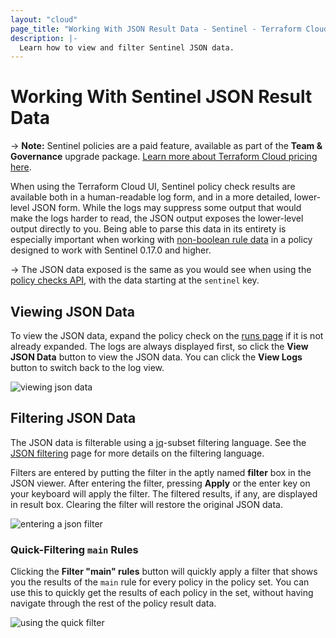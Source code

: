 ```yaml
---
layout: "cloud"
page_title: "Working With JSON Result Data - Sentinel - Terraform Cloud and Terraform Enterprise"
description: |-
  Learn how to view and filter Sentinel JSON data.
---
```


# Working With Sentinel JSON Result Data

-> **Note:** Sentinel policies are a paid feature, available as part of the
**Team & Governance** upgrade package. [Learn more about Terraform Cloud pricing
here](https://www.hashicorp.com/products/terraform/pricing).

When using the Terraform Cloud UI, Sentinel policy check results are available
both in a human-readable log form, and in a more detailed, lower-level JSON
form.  While the logs may suppress some output that would make the logs harder
to read, the JSON output exposes the lower-level output directly to you. Being
able to parse this data in its entirety is especially important when working
with [non-boolean rule
data](https://docs.hashicorp.com/sentinel/language/rules#non-boolean-values) in
a policy designed to work with Sentinel 0.17.0 and higher.

-> The JSON data exposed is the same as you would see when using the [policy
checks API](/docs/cloud/api/policy-checks.html), with the data starting at the
`sentinel` key.

## Viewing JSON Data

To view the JSON data, expand the policy check on the [runs
page](/docs/cloud/run/manage.html) if it is not already expanded. The logs are
always displayed first, so click the **View JSON Data** button to view the JSON
data. You can click the **View Logs** button to switch back to the log view.

![viewing json data](/assets/images/guides/sentinel/sentinel-view-json.png)

## Filtering JSON Data

The JSON data is filterable using a [jq](https://stedolan.github.io/jq/)-subset
filtering language. See the [JSON
filtering](/docs/cloud/workspaces/json-filtering.html) page for more details on
the filtering language.

Filters are entered by putting the filter in the aptly named **filter** box in
the JSON viewer. After entering the filter, pressing **Apply** or the enter key
on your keyboard will apply the filter. The filtered results, if any, are
displayed in result box. Clearing the filter will restore the original JSON
data.

![entering a json filter](/assets/images/guides/sentinel/sentinel-json-enter-filter.png)

### Quick-Filtering `main` Rules

Clicking the **Filter "main" rules** button will quickly apply a filter that
shows you the results of the `main` rule for every policy in the policy set. You
can use this to quickly get the results of each policy in the set, without
having navigate through the rest of the policy result data.

![using the quick filter](/assets/images/guides/sentinel/sentinel-json-quick-filter.png)
